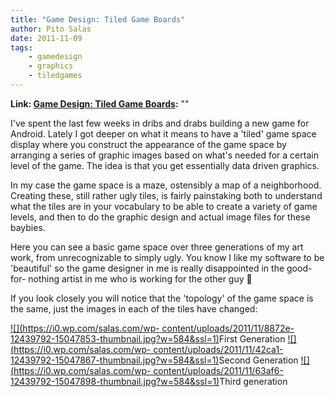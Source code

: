 ```yaml
---
title: "Game Design: Tiled Game Boards"
author: Pito Salas
date: 2011-11-09
tags:
    - gamedesign
    - graphics
    - tiledgames
---
```


**Link: [Game Design: Tiled Game Boards](None):** ""



I've spent the last few weeks in dribs and drabs building a new game for
Android. Lately I got deeper on what it means to have a 'tiled' game space
display where you construct the appearance of the game space by arranging a
series of graphic images based on what's needed for a certain level of the
game. The idea is that you get essentially data driven graphics.

In my case the game space is a maze, ostensibly a map of a neighborhood.
Creating these, still rather ugly tiles, is fairly painstaking both to
understand what the tiles are in your vocabulary to be able to create a
variety of game levels, and then to do the graphic design and actual image
files for these baybies.

Here you can see a basic game space over three generations of my art work,
from unrecognizable to simply ugly. You know I like my software to be
'beautiful' so the game designer in me is really disappointed in the good-for-
nothing artist in me who is working for the other guy 🙂

If you look closely you will notice that the 'topology' of the game space is
the same, just the images in each of the tiles have changed:

[![](https://i0.wp.com/salas.com/wp-
content/uploads/2011/11/8872e-12439792-15047853-thumbnail.jpg?w=584&ssl=1)](<Y.Squarespace.Utils.lightboxAsset\('53a8d948e4b0457dcd6e2af4'\);>)First
Generation [![](https://i0.wp.com/salas.com/wp-
content/uploads/2011/11/42ca1-12439792-15047867-thumbnail.jpg?w=584&ssl=1)](<Y.Squarespace.Utils.lightboxAsset\('53a8d948e4b0457dcd6e2af6'\);>)Second
Generation [![](https://i0.wp.com/salas.com/wp-
content/uploads/2011/11/63af6-12439792-15047898-thumbnail.jpg?w=584&ssl=1)](<Y.Squarespace.Utils.lightboxAsset\('53a8d948e4b0457dcd6e2af8'\);>)Third
generation


